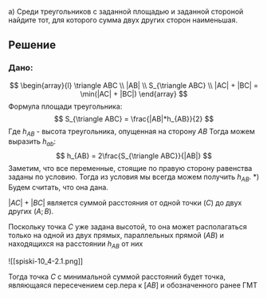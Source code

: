 а) Среди треугольников с заданной площадью и заданной стороной найдите тот, для которого сумма двух других сторон наименьшая.
## Решение
### Дано:
$$
\begin{array}{l}
\triangle ABC \\
|AB| \\
S_{\triangle ABC} \\
|AC| + |BC| = \min(|AC| + |BC|)
\end{array}
$$
Формула площади треугольника:
$$
S_{\triangle ABC} = \frac{|AB|*h_{AB}}{2}
$$
Где $h_{AB}$ - высота треугольника, опущенная на сторону $AB$
Тогда можем выразить $h_{ab}$:
$$
h_{AB} = 2\frac{S_{\triangle ABC}}{|AB|}
$$
Заметим, что все переменные, стоящие по правую сторону равенства заданы по условию. Тогда из условия мы всегда можем получить $h_{AB}$. $*)$ Будем считать, что она дана.

$|AC|+|BC|$ является суммой расстояния от одной точки ($C$) до двух других ($A;B$).

Поскольку точка $C$ уже задана высотой, то она может располагаться только на одной из двух прямых, параллельных прямой $(AB)$ и находящихся на расстоянии $h_{AB}$ от них

![[spiski-10_4-2.1.png]]

Тогда точка $C$ с минимальной суммой расстояний будет точка, являющаяся пересечением сер.пера к $[AB]$ и обозначенного ранее ГМТ

